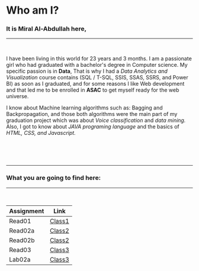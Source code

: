 
# **Who am I?**  

### It is **Miral Al-Abdullah** here, 

<hr>
<br>

I have been living in this world for 23 years and 3 months. I am a passionate girl who had graduated with a bachelor's degree in Computer science. My specific passion is in **Data**, That is why I had a *Data Analytics and Visualization* course contains (SQL / T-SQL, SSIS, SSAS, SSRS, and Power BI) as soon as I graduated, and for some reasons I like Web development and that led me to be enrolled in **ASAC** to get myself ready for the web universe.

I know about Machine learning algorithms such as: Bagging and Backpropagation, and those both algorithms were the main part of my graduation project which was about *Voice classification* and *data mining.* Also, I got to know about *JAVA programing language* and the basics of *HTML, CSS, and Javascript.*

<br>
<br>   
<br>



<hr>

### What you are going to find here:
<hr>
<br>

| Assignment  | Link                           |
| ----------- | ------------------------------ |
| Read01      | [Class1](Read01.md)            |
| Read02a     | [Class2](Read02.md)            |
| Read02b     | [Class2](Read3.md)             |
| Read03      | [Class3](Version-Control.md)   | 
| Lab02a      | [Class3](Mindset.md)           | 

